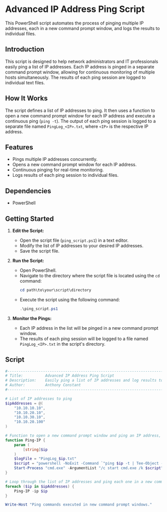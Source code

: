 # Advanced IP Address Ping Script

This PowerShell script automates the process of pinging multiple IP addresses, each in a new command prompt window, and logs the results to individual files.

## Introduction

This script is designed to help network administrators and IT professionals easily ping a list of IP addresses. Each IP address is pinged in a separate command prompt window, allowing for continuous monitoring of multiple hosts simultaneously. The results of each ping session are logged to individual text files.

## How It Works

The script defines a list of IP addresses to ping. It then uses a function to open a new command prompt window for each IP address and execute a continuous ping (`ping -t`). The output of each ping session is logged to a separate file named `PingLog_<IP>.txt`, where `<IP>` is the respective IP address.

## Features

- Pings multiple IP addresses concurrently.
- Opens a new command prompt window for each IP address.
- Continuous pinging for real-time monitoring.
- Logs results of each ping session to individual files.

## Dependencies

- PowerShell

## Getting Started

1. **Edit the Script:**
   - Open the script file (`ping_script.ps1`) in a text editor.
   - Modify the list of IP addresses to your desired IP addresses.
   - Save the script file.

2. **Run the Script:**
   - Open PowerShell.
   - Navigate to the directory where the script file is located using the `cd` command:
     ```powershell
     cd path\to\your\script\directory
     ```
   - Execute the script using the following command:
     ```powershell
     .\ping_script.ps1
     ```

3. **Monitor the Pings:**
   - Each IP address in the list will be pinged in a new command prompt window.
   - The results of each ping session will be logged to a file named `PingLog_<IP>.txt` in the script's directory.

## Script

```powershell
#---------------------------------------------------------------------------------------#
# Title:          Advanced IP Address Ping Script                                       #
# Description:    Easily ping a list of IP addresses and log results to files           #
# Author:         Anthony Constant                                                      #
#---------------------------------------------------------------------------------------#

# List of IP addresses to ping
$ipAddresses = @(
    "10.10.10.10",
    "10.10.20.10",
    "10.10.30.10",
    "10.10.20.100"       
)

# Function to open a new command prompt window and ping an IP address, logging the result to a file
function Ping-IP {
    param (
        [string]$ip
    )
    $logFile = "PingLog_$ip.txt"
    $script = "powershell -NoExit -Command `"ping $ip -t | Tee-Object -FilePath $logFile`""
    Start-Process "cmd.exe" -ArgumentList "/c start cmd.exe /k $script"
}

# Loop through the list of IP addresses and ping each one in a new command prompt window
foreach ($ip in $ipAddresses) {
    Ping-IP -ip $ip
}

Write-Host "Ping commands executed in new command prompt windows."
